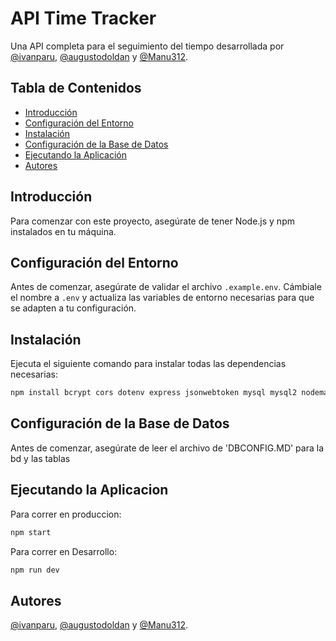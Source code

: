 # API Time Tracker

Una API completa para el seguimiento del tiempo desarrollada por [@ivanparu](https://github.com/ivanparu), [@augustodoldan](https://github.com/augustodoldan) y [@Manu312](https://github.com/Manu312).

## Tabla de Contenidos

- [Introducción](#introducción)
- [Configuración del Entorno](#configuración-del-entorno)
- [Instalación](#instalación)
- [Configuración de la Base de Datos](#configuración-de-la-base-de-datos)
- [Ejecutando la Aplicación](#ejecutando-la-aplicación)
- [Autores](#autores)

## Introducción

Para comenzar con este proyecto, asegúrate de tener Node.js y npm instalados en tu máquina.

## Configuración del Entorno

Antes de comenzar, asegúrate de validar el archivo `.example.env`. Cámbiale el nombre a `.env` y actualiza las variables de entorno necesarias para que se adapten a tu configuración.

## Instalación

Ejecuta el siguiente comando para instalar todas las dependencias necesarias:

```sh
npm install bcrypt cors dotenv express jsonwebtoken mysql mysql2 nodemailer sequelize
```

## Configuración de la Base de Datos

Antes de comenzar, asegúrate de leer el archivo de 'DBCONFIG.MD' para la bd y las tablas

## Ejecutando la Aplicacion

Para correr en produccion: 

```sh
npm start

```
Para correr en Desarrollo:

```sh
npm run dev
```
## Autores

[@ivanparu](https://github.com/ivanparu), [@augustodoldan](https://github.com/augustodoldan) y [@Manu312](https://github.com/Manu312).